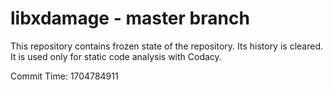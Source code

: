 # libxdamage - master branch

This repository contains frozen state of the repository.
Its history is cleared. It is used only for static code
analysis with Codacy.

Commit Time: 1704784911